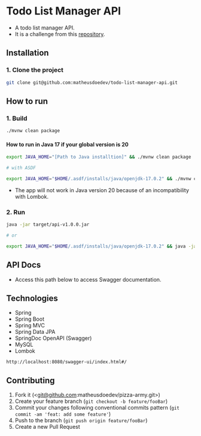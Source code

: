 # Todo List Manager API

- A todo list manager API.
- It is a challenge from this [repository](https://github.com/simplify-tec/desafio-junior-backend-simplify).

## Installation

### 1. Clone the project

```sh
git clone git@github.com:matheusdoedev/todo-list-manager-api.git
```

## How to run

### 1. Build

```sh
./mvnw clean package
```

#### How to run in Java 17 if your global version is 20

```sh
export JAVA_HOME="[Path to Java installtion]" && ./mvnw clean package

# with ASDF

export JAVA_HOME="$HOME/.asdf/installs/java/openjdk-17.0.2" && ./mvnw clean package
```

- The app will not work in Java version 20 because of an incompatibility with Lombok.

### 2. Run

```sh
java -jar target/api-v1.0.0.jar

# or

export JAVA_HOME="$HOME/.asdf/installs/java/openjdk-17.0.2" && java -jar target/api-v1.0.0.jar
```

## API Docs

- Access this path below to access Swagger documentation.

## Technologies

- Spring
- Spring Boot
- Spring MVC
- Spring Data JPA
- SpringDoc OpenAPI (Swagger)
- MySQL
- Lombok

```
http://localhost:8080/swagger-ui/index.html#/
```

## Contributing

1. Fork it (<git@github.com:matheusdoedev/pizza-army.git>)
2. Create your feature branch (`git checkout -b feature/fooBar`)
3. Commit your changes following conventional commits pattern (`git commit -am 'feat: add some feature'`)
4. Push to the branch (`git push origin feature/fooBar`)
5. Create a new Pull Request
